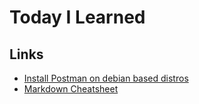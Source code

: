 # Today I Learned

## Links
* [Install Postman on debian based distros](https://gist.github.com/SanderTheDragon/1331397932abaa1d6fbbf63baed5f043 "A shellscript to create a Postman .deb file, for simple installation on Debian-based Linux distro's. Also creates a .desktop file. ")
* [Markdown Cheatsheet](https://github.com/adam-p/markdown-here/wiki/Markdown-Cheatsheet "This is intended as a quick reference and showcase")
